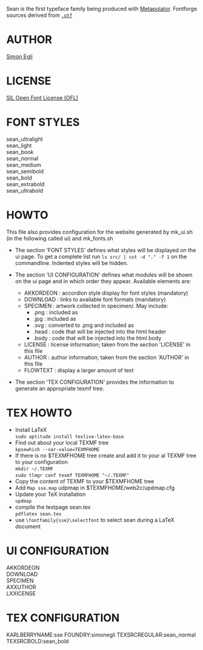 Sean is the first typeface family being produced with [Metapolator](http://metapolator.com/).
Fontforge sources derived from [`.otf`](https://github.com/davelab6/font-metapolator-sean)


AUTHOR
======
[Simon Egli](http://www.simonegli.com/)


LICENSE
=======
[SIL Open Font License (OFL)](http://scripts.sil.org/OFL)


FONT STYLES
===========

sean_ultralight    
     sean_light    
sean_book    
sean_normal    
sean_medium    
sean_semibold    
sean_bold    
sean_extrabold    
sean_ultrabold    

HOWTO
=====

This file also provides configuration for the website generated by 
mk_ui.sh (in the following called ui) and mk_fonts.sh

- The section 'FONT STYLES' defines what styles will be displayed on the ui 
  page. To get a complete list run `ls src/ | cut -d "." -f 1` on the 
  commandline. Indented styles will be hidden.

- The section 'UI CONFIGURATION' defines what modules will be shown on the ui 
  page and in which order they appear. Available elements are:

  - AKKORDEON :  accordion style display for font styles (mandatory)
  - DOWNLOAD  :  links to available font formats (mandatory)
  - SPECIMEN  :  artwork collected in specimen/. May include:
    - .png    :  included as <img>
    - .jpg    :  included as <img>
    - .svg    :  converted to .png and included as <img>
    - .head   :  code that will be injected into the html header
    - .body   :  code that will be injected into the html body
  - LICENSE   :  license information; 
                 taken from the section 'LICENSE' in this file
  - AUTHOR    :  author information; 
                 taken from the section 'AUTHOR' in this file
  - FLOWTEXT  :  display a larger amount of text        

- The section 'TEX CONFIGURATION' provides the information to generate an 
  appropriate texmf tree.


TEX HOWTO
=========

- Install LaTeX    
  `sudo aptitude install texlive-latex-base`
- Find out about your local TEXMF tree    
  `kpsewhich --var-value=TEXMFHOME`    
- If there is no $TEXMFHOME tree create and add it
  to your al TEXMF tree to your configuration    
  `mkdir ~/.TEXMF`    
  `sudo tlmgr conf texmf TEXMFHOME "~/.TEXMF"`    
- Copy the content of TEXMF to your $TEXMFHOME tree
- Add `Map sse.map` udpmap in $TEXMFHOME/web2c/updmap.cfg
- Update your TeX installation    
  `updmap`    
- compile the testpage sean.tex    
  `pdflatex sean.tex`
- use `\fontfamily{sse}\selectfont` to select sean
  during a LaTeX document


UI CONFIGURATION
================

AKKORDEON    
DOWNLOAD     
SPECIMEN     
AXXUTHOR     
LXXICENSE    


TEX CONFIGURATION
=================
KARLBERRYNAME:sse
FOUNDRY:simonegli
TEXSRCREGULAR:sean_normal
TEXSRCBOLD:sean_bold
